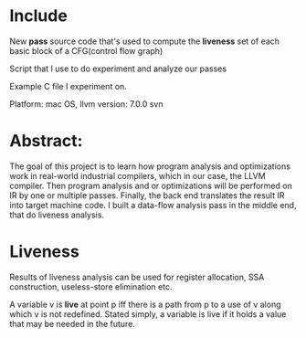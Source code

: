# Include
New **pass** source code that's used to compute the **liveness** set of each basic block of a CFG(control flow graph) 

Script that I use to do experiment and analyze our passes

Example C file I experiment on.

Platform: mac OS, llvm version: 7.0.0 svn

# Abstract:
The goal of this project is to learn how program analysis and optimizations work in real-world industrial compilers, which in our case, the LLVM compiler. Then program analysis and or optimizations will be performed on IR by one or multiple passes. Finally, the back end translates the result IR into target machine code. 
I built a data-flow analysis pass in the middle end, that do liveness analysis.

# Liveness
Results of liveness analysis can be used for register allocation, SSA
construction, useless-store elimination etc.

A variable v is **live** at point p iff there is a path from p to a use of v
along which v is not redefined.
Stated simply, a variable is live if it holds a value that may be needed in the
future.
